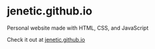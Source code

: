 # jenetic.github.io
Personal website made with HTML, CSS, and JavaScript

Check it out at [jenetic.github.io](https://jenetic.github.io/)
